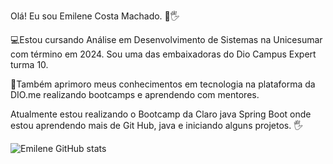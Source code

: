 Olá! Eu sou Emilene Costa Machado. 👩🖐 

💻Estou cursando Análise em Desenvolvimento de Sistemas na Unicesumar com término em 2024. Sou uma das embaixadoras do Dio Campus Expert turma 10.

🚀Também aprimoro meus conhecimentos em tecnologia na plataforma da DIO.me realizando bootcamps e aprendendo com mentores. 

Atualmente estou realizando o Bootcamp da Claro java Spring Boot onde estou aprendendo mais de Git Hub, java e iniciando alguns projetos. 🖐

![Emilene GitHub stats](https://github-readme-stats.vercel.app/api?username=emileneDev47&show_icons=true&theme=radical)
